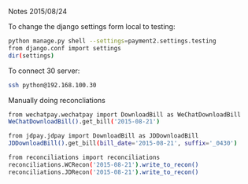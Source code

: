 Notes 2015/08/24

To change the django settings form local to testing:
```bash
python manage.py shell --settings=payment2.settings.testing
from django.conf import settings
dir(settings)
```

To connect 30 server:
```bash
ssh python@192.168.100.30
```

Manually doing reconcliations
```bash
from wechatpay.wechatpay import DownloadBill as WeChatDownloadBill
WeChatDownloadBill().get_bill('2015-08-21')

from jdpay.jdpay import DownloadBill as JDDownloadBill
JDDownloadBill().get_bill(bill_date='2015-08-21', suffix='_0430')

from reconciliations import reconciliations
reconciliations.WCRecon('2015-08-21').write_to_recon()
reconciliations.JDRecon('2015-08-21').write_to_recon()
```